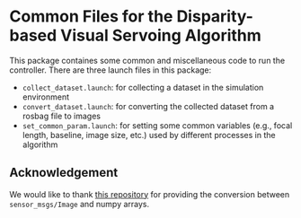 # Common Files for the Disparity-based Visual Servoing Algorithm

This package containes some common and miscellaneous code to run the controller. There are three launch files in this package:

- `collect_dataset.launch`: for collecting a dataset in the simulation environment
- `convert_dataset.launch`: for converting the collected dataset from a rosbag file to images
- `set_common_param.launch`: for setting some common variables (e.g., focal length, baseline, image size, etc.) used by different processes in the algorithm

## Acknowledgement

We would like to thank [this repository](https://github.com/eric-wieser/ros_numpy/blob/master/src/ros_numpy/image.py) for providing the conversion between `sensor_msgs/Image` and numpy arrays.